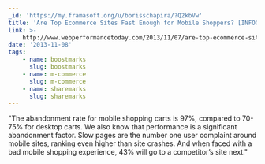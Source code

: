 ```yaml
---
_id: 'https://my.framasoft.org/u/borisschapira/?Q2kbVw'
title: 'Are Top Ecommerce Sites Fast Enough for Mobile Shoppers? [INFOGRAPHIC]'
link: >-
    http://www.webperformancetoday.com/2013/11/07/are-top-ecommerce-sites-fast-enough-for-mobile-shoppers-infographic/
date: '2013-11-08'
tags:
    - name: boostmarks
      slug: boostmarks
    - name: m-commerce
      slug: m-commerce
    - name: sharemarks
      slug: sharemarks
---
```


<div class="markdown"><p>&quot;The abandonment rate for mobile shopping carts is 97%, compared to 70-75% for desktop carts. We also know that performance is a significant abandonment factor. Slow pages are the number one user complaint around mobile sites, ranking even higher than site crashes. And when faced with a bad mobile shopping experience, 43% will go to a competitor’s site next.&quot;
</p></div>
